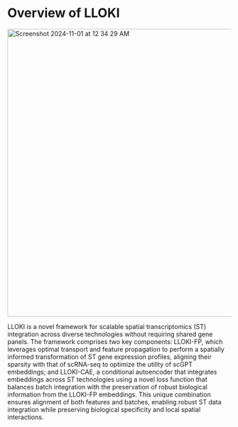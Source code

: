 # Overview of LLOKI

<img width="649" alt="Screenshot 2024-11-01 at 12 34 29 AM" src="https://github.com/user-attachments/assets/5ab3fa0f-91c7-428e-9085-25df9e1cf321">

LLOKI is a novel framework for scalable spatial transcriptomics (ST) integration across diverse technologies without requiring shared gene panels. The framework comprises two key components: 
LLOKI-FP, which leverages optimal transport and feature propagation to perform a spatially informed transformation of ST gene expression profiles, aligning their sparsity with that of scRNA-seq to optimize the utility of scGPT embeddings; and LLOKI-CAE, a conditional autoencoder that integrates embeddings across ST technologies using a novel loss function that balances batch integration with the preservation of robust biological information from the LLOKI-FP embeddings. This unique combination ensures alignment of both features and batches, enabling robust ST data integration while preserving biological specificity and local spatial interactions.
